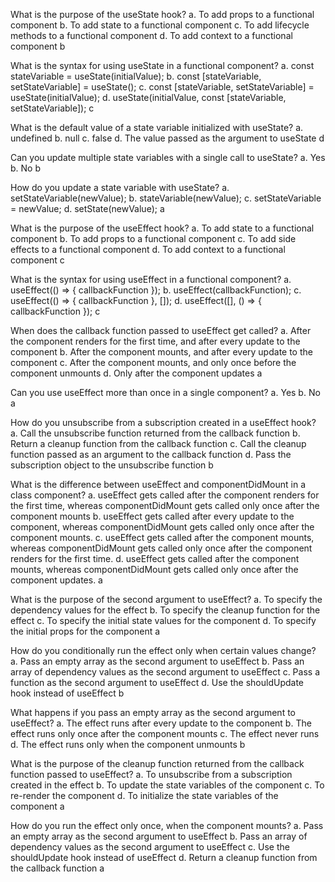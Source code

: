 What is the purpose of the useState hook?
    a. To add props to a functional component
    b. To add state to a functional component
    c. To add lifecycle methods to a functional component
    d. To add context to a functional component
b

What is the syntax for using useState in a functional component?
    a. const stateVariable = useState(initialValue);
    b. const [stateVariable, setStateVariable] = useState();
    c. const [stateVariable, setStateVariable] = useState(initialValue);
    d. useState(initialValue, const [stateVariable, setStateVariable]);
c

What is the default value of a state variable initialized with useState?
    a. undefined
    b. null
    c. false
    d. The value passed as the argument to useState
d

Can you update multiple state variables with a single call to useState?
    a. Yes
    b. No
b

How do you update a state variable with useState?
    a. setStateVariable(newValue);
    b. stateVariable(newValue);
    c. setStateVariable = newValue;
    d. setState(newValue);
a

What is the purpose of the useEffect hook?
    a. To add state to a functional component
    b. To add props to a functional component
    c. To add side effects to a functional component
    d. To add context to a functional component
c

What is the syntax for using useEffect in a functional component?
    a. useEffect(() => { callbackFunction });
    b. useEffect(callbackFunction);
    c. useEffect(() => { callbackFunction }, []);
    d. useEffect([], () => { callbackFunction });
c

When does the callback function passed to useEffect get called?
    a. After the component renders for the first time, and after every update to the component
    b. After the component mounts, and after every update to the component
    c. After the component mounts, and only once before the component unmounts
    d. Only after the component updates
a

Can you use useEffect more than once in a single component?
    a. Yes
    b. No
a

How do you unsubscribe from a subscription created in a useEffect hook?
    a. Call the unsubscribe function returned from the callback function
    b. Return a cleanup function from the callback function
    c. Call the cleanup function passed as an argument to the callback function
    d. Pass the subscription object to the unsubscribe function
b

What is the difference between useEffect and componentDidMount in a class component?
    a. useEffect gets called after the component renders for the first time, whereas componentDidMount gets called only once after the component mounts
    b. useEffect gets called after every update to the component, whereas componentDidMount gets called only once after the component mounts.
    c. useEffect gets called after the component mounts, whereas componentDidMount gets called only once after the component renders for the first time.
    d. useEffect gets called after the component mounts, whereas componentDidMount gets called only once after the component updates.
a

What is the purpose of the second argument to useEffect?
    a. To specify the dependency values for the effect
    b. To specify the cleanup function for the effect
    c. To specify the initial state values for the component
    d. To specify the initial props for the component
a

How do you conditionally run the effect only when certain values change?
    a. Pass an empty array as the second argument to useEffect
    b. Pass an array of dependency values as the second argument to useEffect
    c. Pass a function as the second argument to useEffect
    d. Use the shouldUpdate hook instead of useEffect
b

What happens if you pass an empty array as the second argument to useEffect?
    a. The effect runs after every update to the component
    b. The effect runs only once after the component mounts
    c. The effect never runs
    d. The effect runs only when the component unmounts
b

What is the purpose of the cleanup function returned from the callback function passed to useEffect?
    a. To unsubscribe from a subscription created in the effect
    b. To update the state variables of the component
    c. To re-render the component
    d. To initialize the state variables of the component
a

How do you run the effect only once, when the component mounts?
    a. Pass an empty array as the second argument to useEffect
    b. Pass an array of dependency values as the second argument to useEffect
    c. Use the shouldUpdate hook instead of useEffect
    d. Return a cleanup function from the callback function
a
